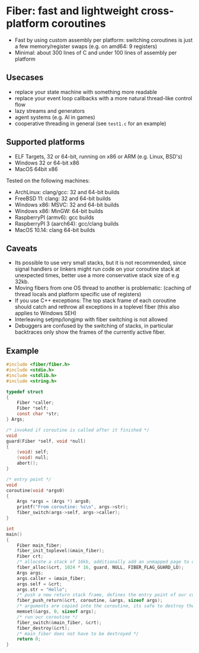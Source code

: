 # Fiber: fast and lightweight cross-platform coroutines
- Fast by using custom assembly per platform: switching coroutines is just a few memory/register swaps (e.g. on amd64: 9 registers)
- Minimal: about 300 lines of C and under 100 lines of assembly per platform

## Usecases
- replace your state machine with something more readable
- replace your event loop callbacks with a more natural thread-like control flow
- lazy streams and generators
- agent systems (e.g. AI in games)
- cooperative threading in general (see `test1.c` for an example)

## Supported platforms
- ELF Targets, 32 or 64-bit, running on x86 or ARM (e.g. Linux, BSD's)
- Windows 32 or 64-bit x86
- MacOS 64bit x86

Tested on the following machines:
- ArchLinux: clang/gcc: 32 and 64-bit builds
- FreeBSD 11: clang: 32 and 64-bit builds
- Windows x86: MSVC: 32 and 64-bit builds
- Windows x86: MinGW: 64-bit builds
- RaspberryPI (armv6): gcc builds
- RaspberryPI 3 (aarch64): gcc/clang builds
- MacOS 10.14: clang 64-bit builds

## Caveats
- Its possible to use very small stacks, but it is not recommended, since signal handlers or linkers might run code on your coroutine stack at unexpected times, better use a more conservative stack size of e.g 32kb.
- Moving fibers from one OS thread to another is problematic: (caching of thread locals and platform specific use of registers)
- If you use C++ exceptions: The top stack frame of each coroutine should catch and rethrow all exceptions in a toplevel fiber (this also applies to Windows SEH)
- Interleaving setjmp/longjmp with fiber switching is not allowed
- Debuggers are confused by the switching of stacks, in particular backtraces only show the frames of the currently active fiber.

## Example

```c
#include <fiber/fiber.h>
#include <stdio.h>
#include <stdlib.h>
#include <string.h>

typedef struct
{
    Fiber *caller;
    Fiber *self;
    const char *str;
} Args;

/* invoked if coroutine is called after it finished */
void
guard(Fiber *self, void *null)
{
    (void) self;
    (void) null;
    abort();
}

/* entry point */
void
coroutine(void *args0)
{
    Args *args = (Args *) args0;
    printf("From coroutine: %s\n", args->str);
    fiber_switch(args->self, args->caller);
}

int
main()
{
    Fiber main_fiber;
    fiber_init_toplevel(&main_fiber);
    Fiber crt;
    /* allocate a stack of 16kb, additionally add an unmapped page to detect overflows */
    fiber_alloc(&crt, 1024 * 16, guard, NULL, FIBER_FLAG_GUARD_LO);
    Args args;
    args.caller = &main_fiber;
    args.self = &crt;
    args.str = "Hello";
    /* push a new return stack frame, defines the entry point of our coroutine */
    fiber_push_return(&crt, coroutine, &args, sizeof args);
    /* arguments are copied into the coroutine, its safe to destroy them here */
    memset(&args, 0, sizeof args);
    /* run our coroutine */
    fiber_switch(&main_fiber, &crt);
    fiber_destroy(&crt);
    /* main_fiber does not have to be destroyed */
    return 0;
}
```
